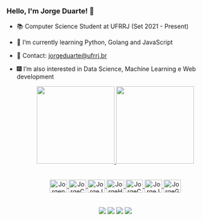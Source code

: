 ### Hello, I'm Jorge Duarte! 👋

- 📚 Computer Science Student at UFRRJ (Set 2021 - Present)

- 🌱 I’m currently learning Python, Golang and JavaScript
- 📩 Contact: jorgeduarte@ufrrj.br
- 🎆 I’m also interested in Data Science, Machine Learning e Web development

<div align="center">
  <a href="https://github.com/jorgeduartejr">
  <img height="180em" src="https://github-readme-stats.vercel.app/api?username=jorgeduartejr&show_icons=true&theme=dracula&include_all_commits=true&count_private=true"/>
  <img height="180em" src="https://github-readme-stats.vercel.app/api/top-langs/?username=jorgeduartejr&layout=compact&langs_count=8&theme=dracula&include_all_commits=true&count_private=true&custom_title=My%20Projects"/>
</div>
<br>
<br>
<div style="display: inline_block" align="center" <br>
  <img align="center" alt="Jorgepython" height="30" width="40"
  src="https://cdn.jsdelivr.net/gh/devicons/devicon/icons/python/python-original.svg" />
  <img align="center" alt="JorgeC" height="30" width="40"
  src="https://cdn.jsdelivr.net/gh/devicons/devicon/icons/c/c-original.svg" />
  <img align="center" alt="JorgeJS" height="30" width="40"
  src="https://cdn.jsdelivr.net/gh/devicons/devicon/icons/javascript/javascript-original.svg" />
  <img align="center" alt="JorgeHTML5" height="30" width="40"
  src="https://cdn.jsdelivr.net/gh/devicons/devicon/icons/html5/html5-original.svg" />
  <img align="center" alt="JorgeCSS" height="30" width="40"
  src="https://cdn.jsdelivr.net/gh/devicons/devicon/icons/css3/css3-original.svg" />
  <img align="center" alt="JorgeJAVA" height="30" width="40"
  src="https://cdn.jsdelivr.net/gh/devicons/devicon/icons/java/java-original.svg" />
  <img align="center" alt="JorgeGO" height="30" width="40"
  src="https://cdn.jsdelivr.net/gh/devicons/devicon/icons/go/go-original-wordmark.svg" />           
</div>
<br>   
<br>
<div align="center">
<a href="https://www.instagram.com/jorgeduarte.jr/" target="_blank"><img src="https://img.shields.io/badge/-Instagram-%23E4405F?style=for-the-badge&logo=instagram&logoColor=white" target="_blank"></a>
<a href="https://discord.com/users/248208901382733826" target="_blank"><img src="https://img.shields.io/badge/Discord-7289DA?style=for-the-badge&logo=discord&logoColor=white" target="_blank"></a> 
 <a href = "mailto:jorgeduarte@ufrrj.br"><img src="https://img.shields.io/badge/-Gmail-%23333?style=for-the-badge&logo=gmail&logoColor=white" target="_blank"></a>
 <a href="https://www.linkedin.com/in/jorgeduartejr/" target="_blank"><img src="https://img.shields.io/badge/-LinkedIn-%230077B5?style=for-the-badge&logo=linkedin&logoColor=white" target="_blank"></a>
</div>

